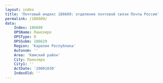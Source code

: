 ```yaml
---
layout: index
title: 'Почтовый индекс 186609: отделение почтовой связи Почты России'
permalink: /186609/
data:
    Index: 186609
    OPSName: Панозеро
    OPSType: О
    OPSSubm: 186629
    Region: 'Карелия Республика'
    Autonom: ''
    Area: 'Кемский район'
    City: Панозеро
    City1: ''
    ActDate: '20001030'
    IndexOld: ''
---
```

